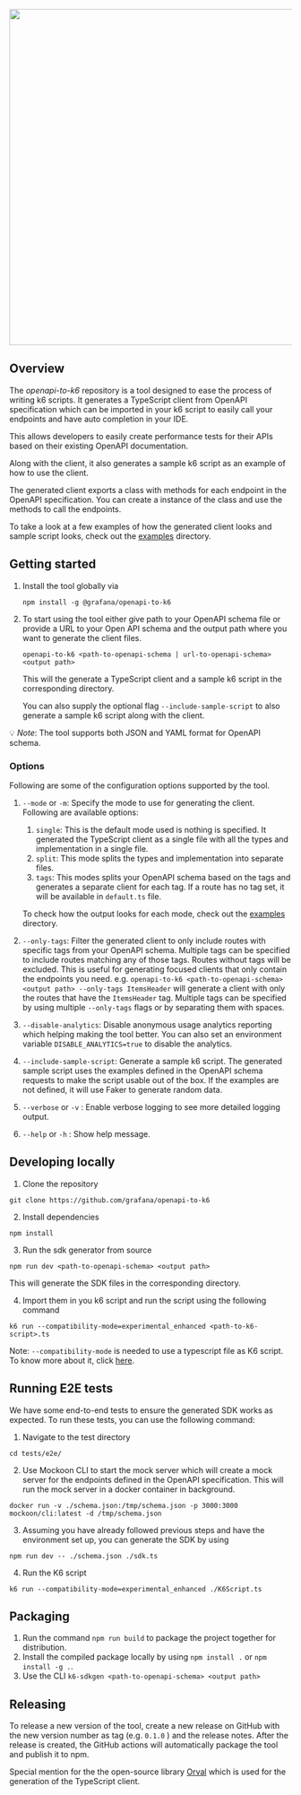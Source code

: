<div align="center">

  <img
    src="https://raw.githubusercontent.com/grafana/openapi-to-k6/main/images/openapi-to-k6.png"
    width="600"
    style="pointer-events: none;" />
  <br />
</div>

## Overview

The _openapi-to-k6_ repository is a tool designed to ease the process of writing k6 scripts.
It generates a TypeScript client from OpenAPI specification which can be imported in your k6 script to
easily call your endpoints and have auto completion in your IDE.

This allows developers to easily create performance tests for their APIs based on their existing
OpenAPI documentation.

Along with the client, it also generates a sample k6 script as an example of how to use the client.

The generated client exports a class with methods for each endpoint in the OpenAPI specification. You can create
a instance of the class and use the methods to call the endpoints.

To take a look at a few examples of how the generated client looks and sample script looks, check out the [examples](./examples) directory.


## Getting started

1. Install the tool globally via

    ```shell
    npm install -g @grafana/openapi-to-k6
    ```

2. To start using the tool either give path to your OpenAPI schema file or provide a URL to your Open
   API schema and the output path where you want to generate the client files.

    ```shell
    openapi-to-k6 <path-to-openapi-schema | url-to-openapi-schema> <output path>
    ```

    This will the generate a TypeScript client and a sample k6 script in the corresponding directory.

    You can also supply the optional flag `--include-sample-script` to also generate a sample k6 script
    along with the client.

💡 _Note_: The tool supports both JSON and YAML format for OpenAPI schema.

### Options

Following are some of the configuration options supported by the tool.

1. `--mode` or `-m`: Specify the mode to use for generating the client. Following are available options:
   1. `single`: This is the default mode used is nothing is specified. It generated the TypeScript client as a single file with all the types and implementation in a single file.
   2. `split`: This mode splits the types and implementation into separate files.
   3. `tags`: This modes splits your OpenAPI schema based on the tags and generates a separate client for each tag. If a route has no tag set, it will be available in `default.ts` file.

   To check how the output looks for each mode, check out the [examples](./examples) directory.
2. `--only-tags`: Filter the generated client to only include routes with specific tags from your OpenAPI schema. Multiple tags can be specified to include routes matching any of those tags. Routes without tags will be excluded. This is useful for generating focused clients that only contain the endpoints you need.
e.g. `openapi-to-k6 <path-to-openapi-schema> <output path> --only-tags ItemsHeader` will generate a client with only the routes that have the `ItemsHeader` tag. Multiple tags can be specified by using multiple `--only-tags` flags or by separating them with spaces.
3. `--disable-analytics`: Disable anonymous usage analytics reporting which helping making the tool better. You can also set an environment variable `DISABLE_ANALYTICS=true` to disable the analytics.
4. `--include-sample-script`: Generate a sample k6 script. The generated sample script uses the examples defined in the OpenAPI schema requests to make the script usable out of the box. If the examples are not defined, it will use Faker to generate random data.
5. `--verbose` or `-v` : Enable verbose logging to see more detailed logging output.
6. `--help` or `-h` : Show help message.

## Developing locally

1. Clone the repository

```shell
git clone https://github.com/grafana/openapi-to-k6
```

2. Install dependencies

```shell
npm install
```

3. Run the sdk generator from source

```shell
npm run dev <path-to-openapi-schema> <output path>
```

This will generate the SDK files in the corresponding directory.

4. Import them in you k6 script and run the script using the following command

```shell
k6 run --compatibility-mode=experimental_enhanced <path-to-k6-script>.ts
```

Note: `--compatibility-mode` is needed to use a typescript file as K6 script. To know more about it, click [here](https://grafana.com/docs/k6/latest/using-k6/javascript-typescript-compatibility-mode/).

## Running E2E tests

We have some end-to-end tests to ensure the generated SDK works as expected. To run these tests, you can use the following command:

1. Navigate to the test directory

```shell
cd tests/e2e/
```

2. Use Mockoon CLI to start the mock server which will create a mock server for the endpoints defined in the OpenAPI specification.
This will run the mock server in a docker container in background.

```shell
docker run -v ./schema.json:/tmp/schema.json -p 3000:3000 mockoon/cli:latest -d /tmp/schema.json
```

3. Assuming you have already followed previous steps and have the environment set up, you can generate the SDK by using

```shell
npm run dev -- ./schema.json ./sdk.ts
```

4. Run the K6 script

```shell
k6 run --compatibility-mode=experimental_enhanced ./K6Script.ts
```

## Packaging

1. Run the command `npm run build` to package the project together for distribution.
2. Install the compiled package locally by using `npm install .` or `npm install -g .`.
3. Use the CLI `k6-sdkgen <path-to-openapi-schema> <output path>`

## Releasing

To release a new version of the tool, create a new release on GitHub with the new version number as tag (e.g. `0.1.0` ) and the release notes. After the release is created, the GitHub actions will automatically package the tool and publish it to npm.

Special mention for the the open-source library [Orval](https://orval.dev/) which is used for the generation of the TypeScript client.
